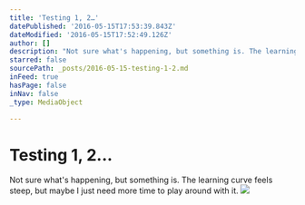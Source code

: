 ```yaml
---
title: 'Testing 1, 2…'
datePublished: '2016-05-15T17:53:39.843Z'
dateModified: '2016-05-15T17:52:49.126Z'
author: []
description: "Not sure what's happening, but something is. The learning curve feels steep, but maybe I just need more time to play around with it."
starred: false
sourcePath: _posts/2016-05-15-testing-1-2.md
inFeed: true
hasPage: false
inNav: false
_type: MediaObject

---
```

# Testing 1, 2...

Not sure what's happening, but something is. The learning curve feels steep, but maybe I just need more time to play around with it.
![](https://the-grid-user-content.s3-us-west-2.amazonaws.com/7d3d3e0a-7565-4343-86fb-dcfb96664751.jpg)